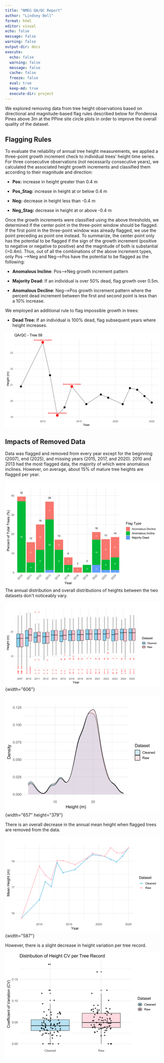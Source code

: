 ```yaml
---
title: "NMEG QA/QC Report"
author: "Lindsey Bell"
format: html
editor: visual
echo: false
message: false
warning: false
output-dir: docs
execute:
  echo: false
  warning: false
  message: false
  cache: false
  freeze: false
  eval: true
  keep-md: true
  execute-dir: project
---
```




We explored removing data from tree height observations based on directional and magnitude-based flag rules described below for Ponderosa Pines above 3m at the PPine site circle plots in order to improve the overall quality of the dataset.

## Flagging Rules

To evaluate the reliability of annual tree height measurements, we applied a three-point growth increment check to individual trees' height time series. For three consecutive observations (not necessarily consecutive years), we calculated the associated height growth increments and classified them according to their magnitude and direction:

-   **Pos:** increase in height greater than 0.4 m

-   **Pos_Stag:** increase in height at or below 0.4 m

-   **Neg:** decrease in height less than -0.4 m

-   **Neg_Stag:** decrease in height at or above -0.4 m

Once the growth increments were classified using the above thresholds, we determined if the center point in the three-point window should be flagged. If the first point in the three-point window was already flagged, we use the point preceding as point one instead. To summarize, the center point only has the potential to be flagged if the sign of the growth increment (positive to negative or negative to positive) and the magnitude of both is substantial (\>0.4m). Thus, out of all the combinations of the above increment types, only Pos --\>Neg and Neg--\>Pos have the potential to be flagged as the following:

-   **Anomalous Incline**: Pos--\>Neg growth increment pattern

-   **Majority Dead:** If an individual is over 50% dead, flag growth over 0.5m.

-   **Anomalous Decline**: Neg--\>Pos growth increment pattern where the percent dead increment between the first and second point is less than a 10% increase.

We employed an additional rule to flag impossible growth in trees:

-   **Dead Tree:** If an individual is 100% dead, flag subsequent years where height increases.

![](images/ExampleTreePlot.svg)

## Impacts of Removed Data

Data was flagged and removed from every year except for the beginning (2007), end (2025), and missing years (2015, 2017, and 2020). 2010 and 2013 had the most flagged data, the majority of which were anomalous inclines. However, on average, about 15% of mature tree heights are flagged per year.

![](images/FlagTypes.svg)The annual distribution and overall distributions of heights between the two datasets don't noticeably vary.

![](images/AnnualBoxplots.svg){width="606"}

![](images/HeightDistrib.svg){width="657" height="379"}

There is an overall decrease in the annual mean height when flagged trees are removed from the data.

![](images/MeanComp-01.svg){width="587"}

However, there is a slight decrease in height variation per tree record.

![](images/IndvTreeCVDistrib.svg)
